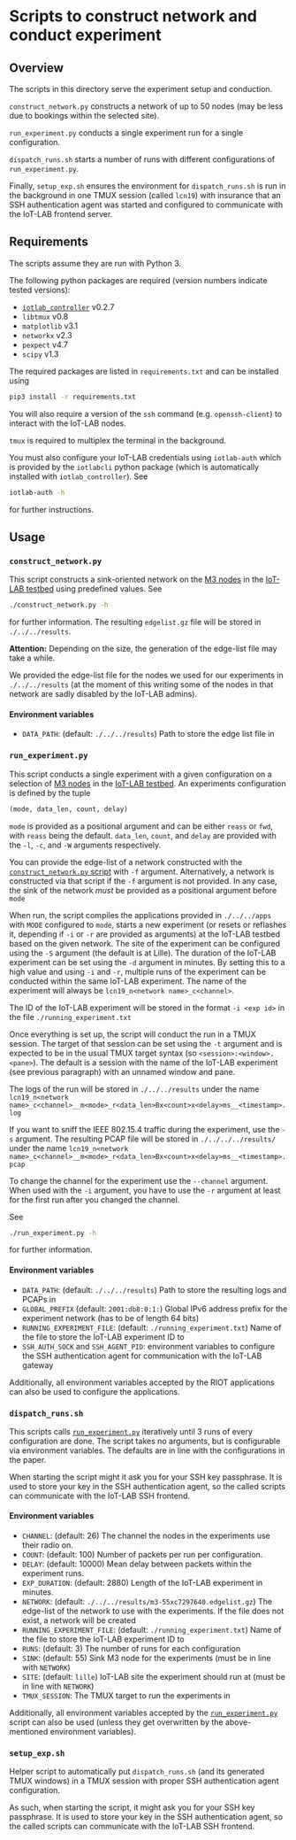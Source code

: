 # Scripts to construct network and conduct experiment

## Overview

The scripts in this directory serve the experiment setup and conduction.

`construct_network.py` constructs a network of up to 50 nodes (may be less due
to bookings within the selected site).

`run_experiment.py` conducts a single experiment run for a single configuration.

`dispatch_runs.sh` starts a number of runs with different configurations of
`run_experiment.py`.

Finally, `setup_exp.sh` ensures the environment for `dispatch_runs.sh` is run in
the background in one TMUX session (called `lcn19`) with insurance that an SSH
authentication agent was started and configured to communicate with the IoT-LAB
frontend server.

## Requirements
The scripts assume they are run with Python 3.

The following python packages are required (version numbers indicate tested
versions):

- [`iotlab_controller`](https://github.com/miri64/iotlab_controller) v0.2.7
- `libtmux` v0.8
- `matplotlib` v3.1
- `networkx` v2.3
- `pexpect` v4.7
- `scipy` v1.3

The required packages are listed in `requirements.txt` and can be installed
using

```sh
pip3 install -r requirements.txt
```

You will also require a version of the `ssh` command (e.g. `openssh-client`) to
interact with the IoT-LAB nodes.

`tmux` is required to multiplex the terminal in the background.

You must also configure your IoT-LAB credentials using `iotlab-auth` which is
provided by the `iotlabcli` python package (which is automatically installed
with `iotlab_controller`). See

```sh
iotlab-auth -h
```

for further instructions.

## Usage

### `construct_network.py`

This script constructs a sink-oriented network on the [M3 nodes] in the [IoT-LAB
testbed] using predefined values. See

```sh
./construct_network.py -h
```

for further information. The resulting `edgelist.gz` file will be stored in
`./../../results`.

**Attention:** Depending on the size, the generation of the edge-list file may
take a while.

We provided the edge-list file for the nodes we used for our experiments in
`./../../results` (at the moment of this writing some of the nodes in that
network are sadly disabled by the IoT-LAB admins).

#### Environment variables

- `DATA_PATH`: (default: `./../../results`) Path to store the edge list file in

### `run_experiment.py`

This script conducts a single experiment with a given configuration on a
selection of [M3 nodes] in the [IoT-LAB testbed]. An experiments configuration
is defined by the tuple

```py
(mode, data_len, count, delay)
```

`mode` is provided as a positional argument and can be either `reass` or `fwd`,
with `reass` being the default. `data_len`, `count`, and `delay` are provided
with the `-l`, `-c`, and `-W` arguments respectively.

You can provide the edge-list of a network constructed with the
[`construct_network.py` script](#construct_networkpy) with `-f` argument.
Alternatively, a network is constructed via that script if the `-f` argument is
not provided. In any case, the sink of the network *must* be provided as a
positional argument before `mode`

When run, the script compiles the applications provided in `./../../apps` with
`MODE` configured to `mode`, starts a new experiment (or resets or reflashes it,
depending if `-i` or `-r` are provided as arguments) at the IoT-LAB testbed
based on the given network. The site of the experiment can be configured using
the `-S` argument (the default is at Lille). The duration of the IoT-LAB
experiment can be set using the `-d` argument in minutes. By setting this to a
high value and using `-i` and `-r`, multiple runs of the experiment can be
conducted within the same IoT-LAB experiment. The name of the experiment will
always be `lcn19_n<network name>_c<channel>`.

The ID of the IoT-LAB experiment will be stored in the format
`-i <exp id>` in the file `./running_experiment.txt`

Once everything is set up, the script will conduct the run in a TMUX session.
The target of that session can be set using the `-t` argument and is expected to
be in the usual TMUX target syntax (so `<session>:<window>.<pane>`). The default
is a session with the name of the IoT-LAB experiment (see previous paragraph)
with an unnamed window and pane.

The logs of the run will be stored in `./../../results` under the name
`lcn19_n<network name>_c<channel>__m<mode>_r<data_len>Bx<count>x<delay>ms__<timestamp>.log`

If you want to sniff the IEEE 802.15.4 traffic during the experiment, use the
`-s` argument. The resulting PCAP file will be stored in `./../../../results/`
under the name
`lcn19_n<network name>_c<channel>__m<mode>_r<data_len>Bx<count>x<delay>ms__<timestamp>.pcap`

To change the channel for the experiment use the `--channel` argument. When used
with the `-i` argument, you have to use the `-r` argument at least for the first
run after you changed the channel.

See

```sh
./run_experiment.py -h
```

for further information.

#### Environment variables

- `DATA_PATH`: (default: `./../../results`) Path to store the resulting logs and
  PCAPs in
- `GLOBAL_PREFIX` (default: `2001:db8:0:1:`) Global IPv6 address prefix for the
  experiment network (has to be of length 64 bits)
- `RUNNING_EXPERIMENT_FILE`: (default: `./running_experiment.txt`) Name of the
  file to store the IoT-LAB experiment ID to
- `SSH_AUTH_SOCK` and `SSH_AGENT_PID`: environment variables to configure the
  SSH authentication agent for communication with the IoT-LAB gateway

Additionally, all environment variables accepted by the RIOT applications can
also be used to configure the applications.

### `dispatch_runs.sh`

This scripts calls [`run_experiment.py`](#run_experimentpy) iteratively until
3 runs of every configuration are done. The script takes no arguments, but is
configurable via environment variables. The defaults are in line with the
configurations in the paper.

When starting the script might it ask you for your SSH key passphrase. It is
used to store your key in the SSH authentication agent, so the called scripts
can communicate with the IoT-LAB SSH frontend.

#### Environment variables
- `CHANNEL`: (default: 26) The channel the nodes in the experiments use their
  radio on.
- `COUNT`: (default: 100) Number of packets per run per configuration.
- `DELAY`: (default: 10000) Mean delay between packets within the experiment
  runs.
- `EXP_DURATION`: (default: 2880) Length of the IoT-LAB experiment in minutes.
- `NETWORK`: (default: `./../../results/m3-55xc7297640.edgelist.gz`) The
  edge-list of the network to use with the experiments. If the file does not
  exist, a network will be created
- `RUNNING_EXPERIMENT_FILE`: (default: `./running_experiment.txt`) Name of the
  file to store the IoT-LAB experiment ID to
- `RUNS`: (default: 3) The number of runs for each configuration
- `SINK`: (default: 55) Sink M3 node for the experiments (must be in line with
  `NETWORK`)
- `SITE`: (default: `lille`) IoT-LAB site the experiment should run at
  (must be in line with `NETWORK`)
- `TMUX_SESSION`: The TMUX target to run the experiments in

Additionally, all environment variables accepted by the
[`run_experiment.py`](#run_experimentpy) script can also be used (unless they
get overwritten by the above-mentioned environment variables).

### `setup_exp.sh`

Helper script to automatically put `dispatch_runs.sh` (and its generated TMUX
windows) in a TMUX session with proper SSH authentication agent configuration.

As such, when starting the script, it might ask you for your SSH key passphrase.
It is used to store your key in the SSH authentication agent, so the called
scripts can communicate with the IoT-LAB SSH frontend.

[M3 nodes]: https://www.iot-lab.info/hardware/m3/
[IoT-LAB testbed]: https://www.iot-lab.info/
